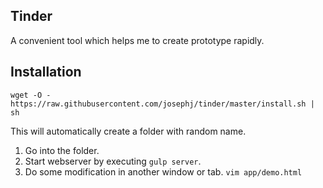 Tinder
---------

A convenient tool which helps me to create prototype rapidly.

## Installation

```
wget -O - https://raw.githubusercontent.com/josephj/tinder/master/install.sh | sh
```

This will automatically create a folder with random name. 

1. Go into the folder.
2. Start webserver by executing `gulp server`.
3. Do some modification in another window or tab. `vim app/demo.html`

